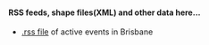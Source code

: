 #### RSS feeds, shape files(XML) and other data here...
* [.rss file](http://www.trumba.com/calendars/active-parks.rss) of active events in Brisbane
